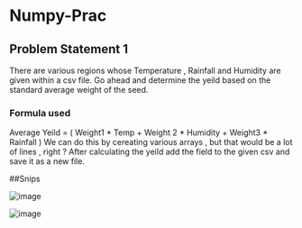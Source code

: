 # Numpy-Prac

## Problem Statement 1 

There are various regions whose Temperature , Rainfall and Humidity are given within a csv file. 
Go ahead and determine the yeild based on the standard average weight of the seed.

### Formula used 
Average Yeild = ( Weight1 * Temp + Weight 2 * Humidity + Weight3 * Rainfall )
We can do this by cereating various arrays , but that would  be a lot of lines , right ?
After calculating the yeild add the field to the given csv and save it as a new file.

##Snips

![image](https://user-images.githubusercontent.com/94862735/211197393-c464b43a-36ba-4e05-bb30-cb5bf67e55a3.png)


![image](https://user-images.githubusercontent.com/94862735/211197433-c2221a33-3f87-4001-b800-18e6ea22d64d.png)

